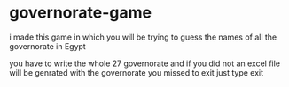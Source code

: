 # governorate-game
i made this game in which you will be trying to guess the names of all the governorate  in Egypt

you have to write the whole 27 governorate  and if you did not an excel file will be genrated with the governorate  you missed 
to exit just type exit
